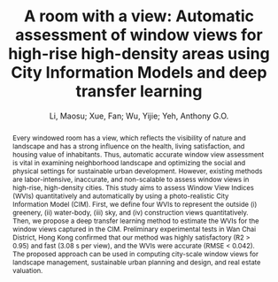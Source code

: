 ---
layout: technique
title: "A room with a view: Automatic assessment of window views for high-rise high-density areas using City Information Models and deep transfer learning"
classifications:
    system_type: "False"
    technique: "False"
    design_study: "False"
    evaluation: "False"
    data: "False"
    analysis: "True"
    generation: "False"
    curation_and_transformation: "False"
    management: "False"
    modeling: "True"
    urban_analysis: "True"
    visualization: "False"
    sunlight_access: "False"
    wind_ventilation: "False"
    view_impact: "True"
    energy: "False"
    damage_and_disaster_management: "False"
    climate: "False"
    sound: "False"
    property_cadastre: "False"
    other_use: "False"
    lookup: "False"
    browse: "True"
    locate: "True"
    explore: "False"
    identify: "False"
    compare: "True"
    summarize: "False"
    distribution: "True"
    trends: "False"
    outliers: "False"
    extremes: "False"
    features: "True"
    target_discovery: "True"
    target_access: "True"
    spatial_relation: "False"
    buildings: "True"
    streets: "False"
    nature: "False"
    uniform_discretization: "True"
    structural_subdivision: "False"
    univariate: "False"
    multivariate: "True"
    volumetric: "False"
    temporal: "False"
    sensing: "False"
    statistical: "False"
    simulation_based: "False"
    learning_based: "True"
    surveyed: "False"
    site: "True"
    block: "True"
    multi_block: "False"
    city: "False"
    va_wo_model: "False"
    post_model: "True"
    model_integrated: "False"
    assisted_models: "False"
    overlay: "True"
    embedded: "False"
    linked: "False"
    temporal_jx: "False"
    spatial_jx: "False"
    filter: "False"
    aggregate: "True"
    embed: "False"
    glyphs: "False"
    bar_charts: "True"
    scatterplots: "False"
    linegraphs: "True"
    matrix: "False"
    grid: "True"
    boxplot: "False"
    parallel_coordinates: "False"
    map_2d: "False"
    map_3d: "True"
    walking: "False"
    steering: "False"
    selection_based: "False"
    manipulation_based: "True"
    distortion: "False"
    ghosting: "False"
    culling: "False"
    birds_view: "False"
    multi_view: "False"
    assisted_steering: "False"
    other: "False"
    vr_cave: "False"
    ar: "False"
    desktop: "True"
    mobile: "False"
    case_study: "True"
    user_study: "False"
    statistical_evaluation: "True"
    expert_interviews: "False"
key: "N37ZUSNU"
item_type: "journalArticle"
publication_year: "2022"
author: "Li, Maosu; Xue, Fan; Wu, Yijie; Yeh, Anthony G.O."
publication_title: "Landscape and Urban Planning"
isbn: "nan"
issn: "01692046"
doi: "10.1016/j.landurbplan.2022.104505"
url_paper: "https://linkinghub.elsevier.com/retrieve/pii/S0169204622001542"
abstract_note: "nan"
date_added: "2023-01-30 00:36:43"
date_modified: "2023-01-30 00:36:43"
access_date: "2023-01-30 00:36:43"
pages: "104505"
num_pages: "nan"
issue: "nan"
volume: "226.0"
number_of_volumes: "nan"
journal_abbreviation: "Landscape and Urban Planning"
short_title: "A room with a view"
series: "nan"
series_number: "nan"
series_text: "nan"
series_title: "nan"
publisher: "nan"
place: "nan"
language: "en"
rights: "nan"
type: "nan"
archive: "nan"
archive_location: "nan"
library_catalog: "DOI.org (Crossref)"
call_number: "nan"
extra: "nan"
notes: "nan"
link_attachments: "nan"
manual_tags: "nan"
automatic_tags: "nan"
editor: "nan"
series_editor: "nan"
translator: "nan"
contributor: "nan"
attorney_agent: "nan"
book_author: "nan"
cast_member: "nan"
commenter: "nan"
composer: "nan"
cosponsor: "nan"
counsel: "nan"
interviewer: "nan"
producer: "nan"
recipient: "nan"
reviewed_author: "nan"
scriptwriter: "nan"
words_by: "nan"
guest: "nan"
number: "nan"
edition: "nan"
running_time: "nan"
scale: "nan"
medium: "nan"
artwork_size: "nan"
filing_date: "nan"
application_number: "nan"
assignee: "nan"
issuing_authority: "nan"
country: "nan"
meeting_name: "nan"
conference_name: "nan"
court: "nan"
references: "nan"
reporter: "nan"
legal_status: "nan"
priority_numbers: "nan"
programming_language: "nan"
version: "nan"
system: "nan"
code: "nan"
code_number: "nan"
section: "nan"
session: "nan"
committee: "nan"
history: "nan"
legislative_body: "nan"
abstract: "Every windowed room has a view, which reflects the visibility of nature and landscape and has a strong influence on the health, living satisfaction, and housing value of inhabitants. Thus, automatic accurate window view assessment is vital in examining neighborhood landscape and optimizing the social and physical settings for sustainable urban development. However, existing methods are labor-intensive, inaccurate, and non-scalable to assess window views in high-rise, high-density cities. This study aims to assess Window View Indices (WVIs) quantitatively and automatically by using a photo-realistic City Information Model (CIM). First, we define four WVIs to represent the outside (i) greenery, (ii) water-body, (iii) sky, and (iv) construction views quantitatively. Then, we propose a deep transfer learning method to estimate the WVIs for the window views captured in the CIM. Preliminary experimental tests in Wan Chai District, Hong Kong confirmed that our method was highly satisfactory (R2 > 0.95) and fast (3.08 s per view), and the WVIs were accurate (RMSE < 0.042). The proposed approach can be used in computing city-scale window views for landscape management, sustainable urban planning and design, and real estate valuation."
---